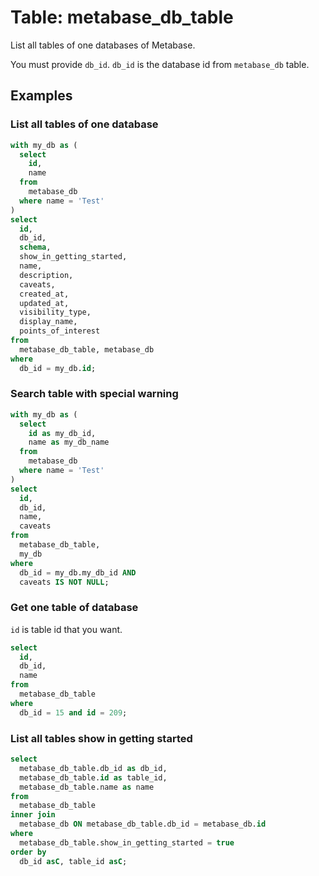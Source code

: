 # Table: metabase_db_table

List all tables of one databases of Metabase.

You must provide `db_id`. `db_id` is the database id from `metabase_db` table.

## Examples

### List all tables of one database

```sql
with my_db as (
  select
    id,
    name
  from
    metabase_db
  where name = 'Test'
)
select
  id,
  db_id,
  schema,
  show_in_getting_started,
  name,
  description,
  caveats,
  created_at,
  updated_at,
  visibility_type,
  display_name,
  points_of_interest
from
  metabase_db_table, metabase_db
where
  db_id = my_db.id;
```

### Search table with special warning

```sql
with my_db as (
  select
    id as my_db_id,
    name as my_db_name
  from
    metabase_db
  where name = 'Test'
)
select
  id,
  db_id,
  name,
  caveats
from
  metabase_db_table,
  my_db
where
  db_id = my_db.my_db_id AND
  caveats IS NOT NULL;
```

### Get one table of database

`id` is table id that you want.

```sql
select
  id,
  db_id,
  name
from
  metabase_db_table
where
  db_id = 15 and id = 209;
```

### List all tables show in getting started

```sql
select
  metabase_db_table.db_id as db_id,
  metabase_db_table.id as table_id,
  metabase_db_table.name as name
from
  metabase_db_table
inner join
  metabase_db ON metabase_db_table.db_id = metabase_db.id
where 
  metabase_db_table.show_in_getting_started = true
order by
  db_id asC, table_id asC;
```
